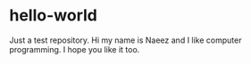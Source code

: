 # hello-world
Just a test repository.
Hi my name is Naeez and I like computer programming.
I hope you like it too. 
